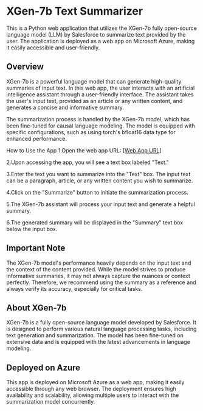 # XGen-7b Text Summarizer
This is a Python web application that utilizes the XGen-7b fully open-source language model (LLM) by Salesforce to summarize text provided by the user. The application is deployed as a web app on Microsoft Azure, making it easily accessible and user-friendly.

## Overview
XGen-7b is a powerful language model that can generate high-quality summaries of input text. In this web app, the user interacts with an artificial intelligence assistant through a user-friendly interface. The assistant takes the user's input text, provided as an article or any written content, and generates a concise and informative summary.

The summarization process is handled by the XGen-7b model, which has been fine-tuned for causal language modeling. The model is equipped with specific configurations, such as using torch's bfloat16 data type for enhanced performance.

How to Use the App
1.Open the web app URL: [[Web App URL]](https://summarizerapp.azurewebsites.net/)

2.Upon accessing the app, you will see a text box labeled "Text."

3.Enter the text you want to summarize into the "Text" box. The input text can be a paragraph, article, or any written content you wish to summarize.

4.Click on the "Summarize" button to initiate the summarization process.

5.The XGen-7b assistant will process your input text and generate a helpful summary.

6.The generated summary will be displayed in the "Summary" text box below the input box.


## Important Note
The XGen-7b model's performance heavily depends on the input text and the context of the content provided. While the model strives to produce informative summaries, it may not always capture the nuances or context perfectly. Therefore, we recommend using the summary as a reference and always verify its accuracy, especially for critical tasks.

## About XGen-7b
XGen-7b is a fully open-source language model developed by Salesforce. It is designed to perform various natural language processing tasks, including text generation and summarization. The model has been fine-tuned on extensive data and is equipped with the latest advancements in language modeling.

## Deployed on Azure
This app is deployed on Microsoft Azure as a web app, making it easily accessible through any web browser. The deployment ensures high availability and scalability, allowing multiple users to interact with the summarization model concurrently.
